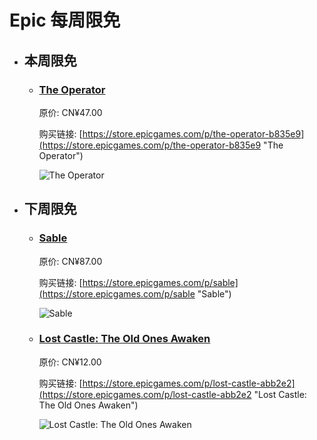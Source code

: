 # Epic 每周限免

- ## 本周限免


  - ### [The Operator](https://store.epicgames.com/p/the-operator-b835e9 "The Operator")

    原价: CN¥47.00

    购买链接: [https://store.epicgames.com/p/the-operator-b835e9](https://store.epicgames.com/p/the-operator-b835e9 "The Operator")

    ![The Operator](https://cdn1.epicgames.com/spt-assets/65963abab56541eda0887402d505167e/the-operator-4mdnk.png)


- ## 下周限免


  - ### [Sable](https://store.epicgames.com/p/sable "Sable")

    原价: CN¥87.00

    购买链接: [https://store.epicgames.com/p/sable](https://store.epicgames.com/p/sable "Sable")

    ![Sable](https://cdn1.epicgames.com/salesEvent/salesEvent/EGS_Sable_Shedworks_S1_2560x1440-64ec090eed8335263a9083de0eb7f5cf)


  - ### [Lost Castle: The Old Ones Awaken](https://store.epicgames.com/p/lost-castle-abb2e2 "Lost Castle: The Old Ones Awaken")

    原价: CN¥12.00

    购买链接: [https://store.epicgames.com/p/lost-castle-abb2e2](https://store.epicgames.com/p/lost-castle-abb2e2 "Lost Castle: The Old Ones Awaken")

    ![Lost Castle: The Old Ones Awaken](https://cdn1.epicgames.com/spt-assets/a6d76157ad884f2c9aa470b30da9e2ff/lost-castle-r390n.png)

